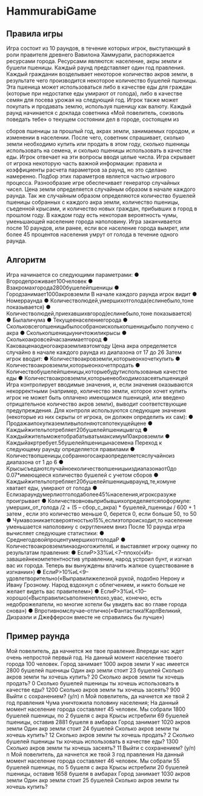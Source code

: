 # HammurabiGame

## Правила игры
Игра состоит из 10 раундов, в течение которых игрок, выступающий в роли правителя древнего Вавилона Хаммурапи, распоряжается ресурсами города. Ресурсами являются: население, акры земли и бушели пшеницы. Каждый раунд представляет один год правления. Каждый гражданин возделывает некоторое количество акров земли, в результате чего производится некоторое количество бушелей пшеницы. Эта пшеница может использоваться либо в качестве еды для граждан (которые при недостатке еды умирают от голода), либо в качестве семян для посева урожая на следующий год. Игрок также может покупать и продавать землю, используя пшеницу как валюту.
Каждый раунд начинается с доклада советника «Мой повелитель, соизволь поведать тебе» о текущем состоянии дел в городе, состоящем из
 
сборов пшеницы за прошлый год, акрах земли, занимаемых городом, и изменении в населении. После чего, советник спрашивает, сколько земли необходимо купить или продать в этом году, сколько пшеницы использовать на семена, и сколько пшеницы использовать в качестве еды. Игрок отвечает на эти вопросы вводя целые числа.
Игра скрывает от игрока некоторую часть важной информации: правила и коэффициенты расчета параметров за раунд, но это сделано намеренно. Подбор этих параметров является частью игрового процесса.
Разнообразие игре обеспечивает генератор случайных чисел. Цена земли определяется случайным образом в начале каждого раунда. Так же случайным образом определяются количество бушелей пшеницы собранных с каждого акра земли, количество пшеницы, съеденной крысами, и количество новых граждан, прибывших в город в прошлом году. В каждом году есть некоторая вероятность чумы, уменьшающей население города наполовину.
Игра заканчивается после 10 раундов, или ранее, если все население города вымрет, или более 45 процентов населения умрут от голода в течение одного раунда.

## Алгоритм

Игра начинается со следующими параметрами:
● Вгородепроживает100человек
● Взакромахгорода2800бушелейпшеницы ● Городзанимает1000акровземли
В начале каждого раунда игрок видит
● Номерраунда
● Количестволюдей,умершихотголода(еслинебыло,тоне
показывается)
● Количестволюдей,приехавшихвгород(еслинебыло,тоне
показывается)
● Былаличума
● Текущеенаселениегорода
● Скольковсегопшеницыбылособраноисколькопшеницыбыло
получено с акра
● Сколькопшеницыуничтожиликрысы
● Сколькоакровсейчасзанимаетгород
● Каковаценаодногоакраземливэтомгоду
Цена акра определяется случайно в начале каждого раунда из диапазона от 17 до 26
Затем игрок вводит:
● Количествоакровземли,которыеонхочеткупить
● Количествоакровземли,которыеонхочетпродать
● Количествобушелейпшеницы,которыебудутиспользованыв
качестве еды
● Количествоакровземли,которыенеобходимозасеятьпшеницей
Игра контролирует вводимые значения, и, если значения оказываются некорректными (например, количество земли, которое хочет купить игрок не может быть оплачено имеющимся пшеницей, или введено отрицательное количество акров земли), выводит соответствующие предупреждения.
Для контроля используются следующие значения (некоторые из них скрыты от игрока, он должен определить их сам):
● Продажаипокупказемливыполняютсяпотекущейцене
● Каждыйжительпотребляет20бушелейпшеницывгод
● Каждыйжительможетобрабатыватьмаксимум10акровземли ● Каждыйакртребует.5бушелейпшеницынасемена
Переход к следующему раунду определяется правилами
● Количествопшеницы,собранногосакраопределяетсяслучайноиз диапазона от 1 до 6
● Крысысъедаютслучайноеколичествопшеницыиздиапазонаот0до 0.07*имеющееся количество бушелей с учетом сборов
● Каждыйжительпотребляет20бушелейпшеницывраунд,те,комуне хватает еды, умирают от голода
● Еслизараундумерлиотголодаболее45%населения,игроксразуже проигрывает
● Количествовновьприбывшихопределяетсяпоформуле: умерших_от_голода /2 + (5 – сбор_с_акра) * бушелей_пшеницы / 600 + 1
затем , если это количество меньше 0, берется 0, если больше 50, то
50
● Чумавозникаетсвероятностью15%,еслиэтопроисходит,то население уменьшается наполовину с округлением вниз
После 10 раунда игра вычисляет следующие статистики: ● СреднегодовойпроцентумершихотголодаP
● КоличествоакровземлинаодногожителяL
и выставляет игроку оценку по результатам правления:
● ЕслиP>33%иL<7–плохо(«Из-завашейнекомпетентностив управлении, народ устроил бунт, и изгнал вас их города. Теперь вы вынуждены влачить жалкое существование в изгнании»)
● ЕслиP>10%иL<9–удовлетворительно(«Выправилижелезной рукой, подобно Нерону и Ивану Грозному. Народ вздохнул с облегчением, и никто больше не желает видеть вас правителем»)
● ЕслиP>3%иL<10–хорошо(«Высправилисьвполненеплохо,увас, конечно, есть недоброжелатели, но многие хотели бы увидеть вас во главе города снова»)
● Впротивномслучае–отлично(«Фантастика!КарлВеликий, Дизраэли и Джефферсон вместе не справились бы лучше»)


## Пример раунда

Мой повелитель, да начнется же твое правление.Впереди нас ждет очень непростой  первый год.
	На данный момент население твоего города 100 человек.
	Город занимает 1000 акров земли
	У нас имеется 2800 бушелей пшеницы
	Один акр земли стоит 23 бушелей
Сколько акров земли ты хочешь купить? 
20
Сколько акров земли ты хочешь продать? 0
Сколько бушелей пшеницы ты хочешь использовать в качестве еды? 
1200
Сколько акров земли ты хочешь засеять? 
900
Выйти с сохранением? (y/n) 
n
Мой повелитель, да начнется же твой 2 год правления
	Чума уничтожила половину населения; 
	На данный момент население  города составляет 45 человек.
	Мы собрали 1800 бушелей пшеницы, по 2 бушеля с акра
	Крысы истребили 69 бушелей пшеницы, оставив 2881 бушеля в амбарах
	Город занимает 1020 акров земли
	Один акр земли стоит 24 бушелей
Сколько акров земли ты хочешь купить? 
12
Сколько акров земли ты хочешь продать? 2
Сколько бушелей пшеницы ты хочешь использовать в качестве еды? 
1300
Сколько акров земли ты хочешь засеять? 
11
Выйти с сохранением? (y/n) 
n
Мой повелитель, да начнется же твой 3 год правления
	На данный момент население  города составляет 46 человек.
	Мы собрали 55 бушелей пшеницы, по 5 бушеля с акра
	Крысы истребили 20 бушелей пшеницы, оставив 1658 бушеля в амбарах
	Город занимает 1030 акров земли
	Один акр земли стоит 25 бушелей
Сколько акров земли ты хочешь купить? 
